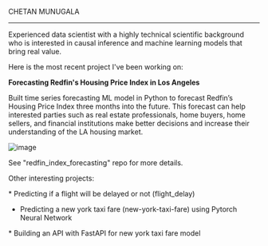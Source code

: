 CHETAN MUNUGALA
____________________



Experienced data scientist with a highly technical scientific background who is interested in causal inference and machine learning models that bring real value. 


Here is the most recent project I've been working on:

**Forecasting Redfin's Housing Price Index in Los Angeles**

Built time series forecasting ML model in Python to forecast Redfin’s Housing Price Index three months into the future. This forecast can help interested parties such as real estate professionals, home buyers, home sellers, and financial institutions make better decisions and increase their understanding of the LA housing market.


![image](https://github.com/user-attachments/assets/f0f4fa33-6b2c-4853-b008-0d95902d9658)

See "redfin_index_forecasting" repo for more details. 


Other interesting projects:

* Predicting if a flight will be delayed or not (flight_delay)

* Predicting a new york taxi fare (new-york-taxi-fare) using Pytorch Neural Network

* Building an API with FastAPI for new york taxi fare model
